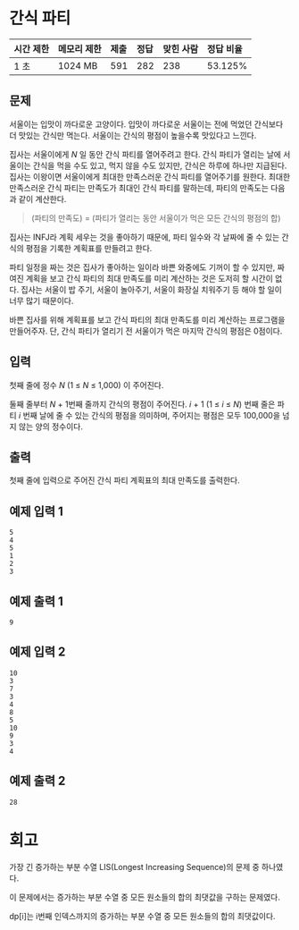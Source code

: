 # 간식 파티

| 시간 제한 | 메모리 제한 | 제출 | 정답 | 맞힌 사람 | 정답 비율 |
| :-------- | :---------- | :--- | :--- | :-------- | :-------- |
| 1 초      | 1024 MB     | 591  | 282  | 238       | 53.125%   |

## 문제

서울이는 입맛이 까다로운 고양이다. 입맛이 까다로운 서울이는 전에 먹었던 간식보다 더 맛있는 간식만 먹는다. 서울이는 간식의 평점이 높을수록 맛있다고 느낀다.

집사는 서울이에게 *N* 일 동안 간식 파티를 열어주려고 한다. 간식 파티가 열리는 날에 서울이는 간식을 먹을 수도 있고, 먹지 않을 수도 있지만, 간식은 하루에 하나만 지급된다. 집사는 이왕이면 서울이에게 최대한 만족스러운 간식 파티를 열어주기를 원한다. 최대한 만족스러운 간식 파티는 만족도가 최대인 간식 파티를 말하는데, 파티의 만족도는 다음과 같이 계산한다.

> (파티의 만족도) = (파티가 열리는 동안 서울이가 먹은 모든 간식의 평점의 합)

집사는 INFJ라 계획 세우는 것을 좋아하기 때문에, 파티 일수와 각 날짜에 줄 수 있는 간식의 평점을 기록한 계획표를 만들려고 한다.

파티 일정을 짜는 것은 집사가 좋아하는 일이라 바쁜 와중에도 기꺼이 할 수 있지만, 짜여진 계획을 보고 간식 파티의 최대 만족도를 미리 계산하는 것은 도저히 할 시간이 없다. 집사는 서울이 밥 주기, 서울이 놀아주기, 서울이 화장실 치워주기 등 해야 할 일이 너무 많기 때문이다.

바쁜 집사를 위해 계획표를 보고 간식 파티의 최대 만족도를 미리 계산하는 프로그램을 만들어주자. 단, 간식 파티가 열리기 전 서울이가 먹은 마지막 간식의 평점은 0점이다.

## 입력

첫째 줄에 정수 *N* (1 ≤ *N* ≤ 1,000) 이 주어진다.

둘째 줄부터 *N* + 1번째 줄까지 간식의 평점이 주어진다. *i* + 1 (1 ≤ *i* ≤ *N*) 번째 줄은 파티 *i* 번째 날에 줄 수 있는 간식의 평점을 의미하며, 주어지는 평점은 모두 100,000을 넘지 않는 양의 정수이다.

## 출력

첫째 줄에 입력으로 주어진 간식 파티 계획표의 최대 만족도를 출력한다.

## 예제 입력 1 

```
5
4
5
1
2
3
```

## 예제 출력 1 

```
9
```

## 예제 입력 2 

```
10
3
7
3
4
8
5
10
9
3
4
```

## 예제 출력 2 

```
28
```

# 회고

가장 긴 증가하는 부분 수열 LIS(Longest Increasing Sequence)의 문제 중 하나였다.

이 문제에서는 증가하는 부분 수열 중 모든 원소들의 합의 최댓값을 구하는 문제였다.

dp[i]는 i번째 인덱스까지의 증가하는 부분 수열 중 모든 원소들의 합의 최댓값이다.